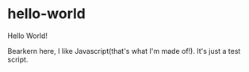 # hello-world

Hello World!

Bearkern here, I like Javascript(that's what I'm made of!).
It's just a test script.
